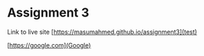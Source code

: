 # Assignment 3

Link to live site [https://masumahmed.github.io/assignment3](test)



[https://google.com](Google)